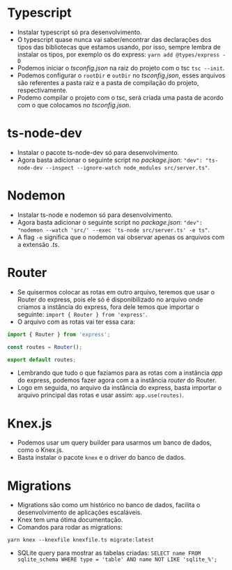 # Typescript
- Instalar typescript só pra desenvolvimento.
- O typescript quase nunca vai saber/encontrar das declarações dos tipos das
  bibliotecas que estamos usando, por isso, sempre lembra de instalar os tipos,
  por exemplo os do express: `yarn add @types/express -D`
- Podemos iniciar o *tsconfig.json* na raiz do projeto com o tsc `tsc --init`.
- Podemos configurar o `rootDir` e `outDir` no *tsconfig.json*, esses arquivos são 
  referentes a pasta raiz e a pasta de compilação do projeto, respectivamente.
- Podemo compilar o projeto com o tsc, será criada uma pasta de acordo com o que
  colocamos no *tsconfig.json*.

# ts-node-dev
- Instalar o pacote ts-node-dev só para desenvolvimento.
- Agora basta adicionar o seguinte script no *package.json*:
  `"dev": "ts-node-dev --inspect --ignore-watch node_modules src/server.ts"`.

# Nodemon
- Instalar ts-node e nodemon só para desenvolvimento.
-  Agora basta adicionar o seguinte script no *package.json*:
  `"dev": "nodemon --watch 'src/' --exec 'ts-node src/server.ts' -e ts"`.
- A flag `-e` significa que o nodemon vai observar apenas os arquivos com a extensão *.ts*.

# Router
- Se quisermos colocar as rotas em outro arquivo, teremos que usar o Router do express,
  pois ele só é disponibilizado no arquivo onde criamos a instância do express, fora dele
  temos que importar o seguinte: `import { Router } from 'express'`.
- O arquivo com as rotas vai ter essa cara:
``` typescript
import { Router } from 'express';

const routes = Router();

export default routes;
```
- Lembrando que tudo o que faziamos para as rotas com a instância *app* do express,
  podemos fazer agora com a a instância *router* do Router.
- Logo em seguida, no arquivo da instância do express, basta importar o arquivo principal
  das rotas e usar assim: `app.use(routes)`.

# Knex.js
- Podemos usar um query builder para usarmos um banco de dados, como o Knex.js.
- Basta instalar o pacote `knex` e o driver do banco de dados.

# Migrations
- Migrations são como um histórico no banco de dados, facilita o desenvolvimento de aplicações escaláveis.
- Knex tem uma ótima documentação.
- Comandos para rodar as migrations:
```
yarn knex --knexfile knexfile.ts migrate:latest
```
- SQLite query para mostrar as tabelas criadas:
  `SELECT name FROM sqlite_schema WHERE type = 'table' AND name NOT LIKE 'sqlite_%';`
